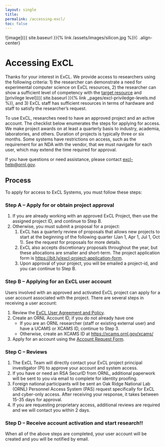 ```yaml
---
layout: single
title:
permalink: /accessing-excl/
toc: false
---
```


![image]({{ site.baseurl }}{% link /assets/images/silicon.jpg %}){: .align-center}

# Accessing ExCL
Thanks for your interest in ExCL. We provide access to researchers using the following criteria: 1\) the researcher can demonstrate a need for experimental computer science on ExCL resources, 2\) the researcher can show a sufficient level of competency with the [target resource](https://docs.excl.ornl.gov/system-overview) and [privilege level]({{ site.baseurl }}{% link _pages/excl-priviledge-levels.md %}), and 3\) ExCL staff has sufficient resources in terms of hardware and staff to satisfy the researcher’s request.

To use ExCL, researches need to have an approved project and an active account. The checklist below enumerates the steps for applying for access. We make project awards on at least a quarterly basis to industry, academia, laboratories, and others. Duration of projects is typically three or six months. Some systems have restrictions on access, such as the requirement for an NDA with the vendor, that we must navigate for each user, which may extend the time required for approval.

If you have questions or need assistance, please contact [excl-help@ornl.gov](mailto:excl-help@ornl.gov).

## Process

To apply for access to ExCL Systems, you must follow these steps:

### Step A – Apply for or obtain project approval

1. If you are already working with an approved ExCL Project, then use the assigned project ID, and continue to Step B.
2. Otherwise, you must submit a proposal for a project:
    1. ExCL has a quarterly review of proposals that allows new projects to start at the beginning of the following quarter (Jan 1, Apr 1, Jul 1, Oct 1). See the request for proposals for more details.
    2. ExCL also accepts discretionary proposals throughout the year, but these allocations are smaller and short-term.
    The project application form is https://bit.ly/excl-project-application-form. 
    3. Upon approval of your project, you will be emailed a project-id, and you can continue to Step B.

### Step B – Applying for an ExCL user account

Users involved with an approved and activated ExCL project can apply for a user account associated with the project. There are several steps in receiving a user account:

1. Review the [ExCL User Agreement and Policy](https://excl.ornl.gov/accessing-excl/excl-user-agreement/).
2. Create an ORNL Account ID, if you do not already have one
    - If you are an ORNL researcher (staff or existing external user) and have a UCAMS or XCAMS ID, continue to Step 3.
    - Otherwise, create an XCAMS ID at https://xcams.ornl.gov/xcams/
3. Apply for an account using the [Account Request Form](https://bit.ly/excl-user-account-creation-form).

### Step C – Reviews
1. The ExCL Team will directly contact your ExCL project principal investigator (PI) to approve your account and system access.
2. If you have or need an RSA SecurID from ORNL, additional paperwork will be sent to you via email to complete for identity proofing.
3. Foreign national participants will be sent an Oak Ridge National Lab (ORNL) Personnel Access System (PAS) request specifically for ExCL and cyber-only access. After receiving your response, it takes between 15-35 days for approval.
4. If you are requesting proprietary access, additional reviews are required and we will contact you within 2 days.

### Step D – Receive account activation and start research!!
When all of the above steps are completed, your user account will be created and you will be notified by email.